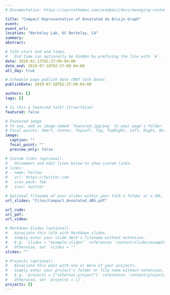 ```yaml
---
# Documentation: https://sourcethemes.com/academic/docs/managing-content/

title: "Compact Representation of Annotated de Bruijn Graph"
event:
event_url:
location: "Berkeley Lab, UC Berkeley, CA"
summary:
abstract:

# Talk start and end times.
#   End time can optionally be hidden by prefixing the line with `#`.
date: 2018-01-12T02:37:09-04:00
date_end: 2019-07-18T02:37:09-04:00
all_day: true

# Schedule page publish date (NOT talk date).
publishDate: 2019-07-18T02:37:09-04:00

authors: []
tags: []

# Is this a featured talk? (true/false)
featured: false

# Featured image
# To use, add an image named `featured.jpg/png` to your page's folder. 
# Focal points: Smart, Center, TopLeft, Top, TopRight, Left, Right, BottomLeft, Bottom, BottomRight.
image:
  caption: ""
  focal_point: ""
  preview_only: false

# Custom links (optional).
#   Uncomment and edit lines below to show custom links.
# links:
# - name: Follow
#   url: https://twitter.com
#   icon_pack: fab
#   icon: twitter

# Optional filename of your slides within your talk's folder or a URL.
url_slides: "files/Compact_Annotated_dBG.pdf"

url_code:
url_pdf:
url_video:

# Markdown Slides (optional).
#   Associate this talk with Markdown slides.
#   Simply enter your slide deck's filename without extension.
#   E.g. `slides = "example-slides"` references `content/slides/example-slides.md`.
#   Otherwise, set `slides = ""`.
slides: ""

# Projects (optional).
#   Associate this post with one or more of your projects.
#   Simply enter your project's folder or file name without extension.
#   E.g. `projects = ["internal-project"]` references `content/project/deep-learning/index.md`.
#   Otherwise, set `projects = []`.
projects: []
---
```

